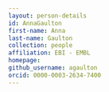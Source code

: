 ```yaml
---
layout: person-details
id: AnnaGaulton
first-name: Anna
last-name: Gaulton
collection: people
affiliation: EBI - EMBL
homepage:
github_username: agaulton
orcid: 0000-0003-2634-7400
---
```

